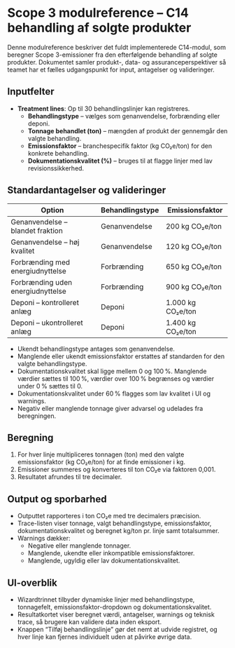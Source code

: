 # Scope 3 modulreference – C14 behandling af solgte produkter

Denne modulreference beskriver det fuldt implementerede C14-modul, som
beregner Scope 3-emissioner fra den efterfølgende behandling af solgte
produkter. Dokumentet samler produkt-, data- og assuranceperspektiver så
teamet har et fælles udgangspunkt for input, antagelser og valideringer.

## Inputfelter
- **Treatment lines**: Op til 30 behandlingslinjer kan registreres.
  - **Behandlingstype** – vælges som genanvendelse, forbrænding eller deponi.
  - **Tonnage behandlet (ton)** – mængden af produkt der gennemgår den valgte behandling.
  - **Emissionsfaktor** – branchespecifik faktor (kg CO₂e/ton) for den konkrete behandling.
  - **Dokumentationskvalitet (%)** – bruges til at flagge linjer med lav revisionssikkerhed.

## Standardantagelser og valideringer

| Option | Behandlingstype | Emissionsfaktor |
| --- | --- | --- |
| Genanvendelse – blandet fraktion | Genanvendelse | 200 kg CO₂e/ton |
| Genanvendelse – høj kvalitet | Genanvendelse | 120 kg CO₂e/ton |
| Forbrænding med energiudnyttelse | Forbrænding | 650 kg CO₂e/ton |
| Forbrænding uden energiudnyttelse | Forbrænding | 900 kg CO₂e/ton |
| Deponi – kontrolleret anlæg | Deponi | 1.000 kg CO₂e/ton |
| Deponi – ukontrolleret anlæg | Deponi | 1.400 kg CO₂e/ton |

- Ukendt behandlingstype antages som genanvendelse.
- Manglende eller ukendt emissionsfaktor erstattes af standarden for den
  valgte behandlingstype.
- Dokumentationskvalitet skal ligge mellem 0 og 100 %. Manglende værdier
  sættes til 100 %, værdier over 100 % begrænses og værdier under 0 %
  sættes til 0.
- Dokumentationskvalitet under 60 % flagges som lav kvalitet i UI og
  warnings.
- Negativ eller manglende tonnage giver advarsel og udelades fra
  beregningen.

## Beregning
1. For hver linje multipliceres tonnagen (ton) med den valgte
   emissionsfaktor (kg CO₂e/ton) for at finde emissioner i kg.
2. Emissioner summeres og konverteres til ton CO₂e via faktoren 0,001.
3. Resultatet afrundes til tre decimaler.

## Output og sporbarhed
- Outputtet rapporteres i ton CO₂e med tre decimalers præcision.
- Trace-listen viser tonnage, valgt behandlingstype, emissionsfaktor,
  dokumentationskvalitet og beregnet kg/ton pr. linje samt totalsummer.
- Warnings dækker:
  - Negative eller manglende tonnager.
  - Manglende, ukendte eller inkompatible emissionsfaktorer.
  - Manglende, ugyldig eller lav dokumentationskvalitet.

## UI-overblik
- Wizardtrinnet tilbyder dynamiske linjer med behandlingstype,
  tonnagefelt, emissionsfaktor-dropdown og dokumentationskvalitet.
- Resultatkortet viser beregnet værdi, antagelser, warnings og teknisk
  trace, så brugere kan validere data inden eksport.
- Knappen “Tilføj behandlingslinje” gør det nemt at udvide registret, og
  hver linje kan fjernes individuelt uden at påvirke øvrige data.
